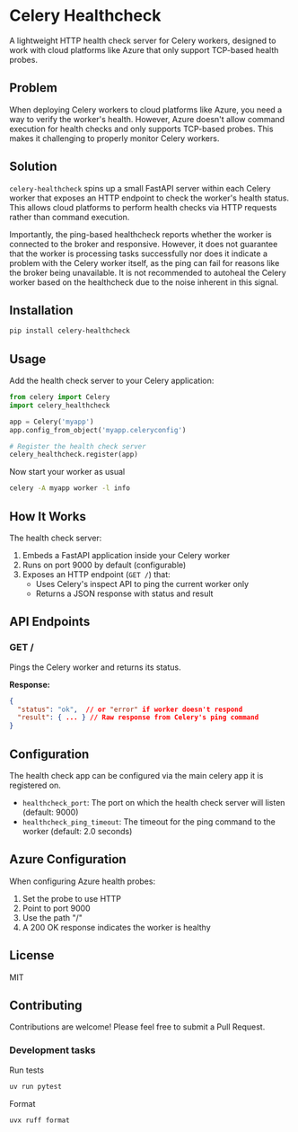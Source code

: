 # Celery Healthcheck

A lightweight HTTP health check server for Celery workers, designed to work with cloud platforms like Azure that only support TCP-based health probes.

## Problem

When deploying Celery workers to cloud platforms like Azure, you need a way to verify the worker's health. However, Azure doesn't allow command execution for health checks and only supports TCP-based probes. This makes it challenging to properly monitor Celery workers.

## Solution

`celery-healthcheck` spins up a small FastAPI server within each Celery worker that exposes an HTTP endpoint to check the worker's health status. This allows cloud platforms to perform health checks via HTTP requests rather than command execution.

Importantly, the ping-based healthcheck reports whether the worker is connected to the broker and responsive. However, it does not guarantee that the worker is processing tasks successfully nor does it indicate a problem with the Celery worker itself, as the ping can fail for reasons like the broker being unavailable. It is not recommended to autoheal the Celery worker based on the healthcheck due to the noise inherent in this signal.

## Installation

```bash
pip install celery-healthcheck
```

## Usage

Add the health check server to your Celery application:

```python
from celery import Celery
import celery_healthcheck

app = Celery('myapp')
app.config_from_object('myapp.celeryconfig')

# Register the health check server
celery_healthcheck.register(app)
```

Now start your worker as usual

```sh
celery -A myapp worker -l info
```

## How It Works

The health check server:

1. Embeds a FastAPI application inside your Celery worker
2. Runs on port 9000 by default (configurable)
3. Exposes an HTTP endpoint (`GET /`) that:
   - Uses Celery's inspect API to ping the current worker only
   - Returns a JSON response with status and result

## API Endpoints

### GET /

Pings the Celery worker and returns its status.

**Response:**

```json
{
  "status": "ok",  // or "error" if worker doesn't respond
  "result": { ... } // Raw response from Celery's ping command
}
```

## Configuration

The health check app can be configured via the main celery app it is registered on.

- `healthcheck_port`: The port on which the health check server will listen (default: 9000)
- `healthcheck_ping_timeout`: The timeout for the ping command to the worker (default: 2.0 seconds)

## Azure Configuration

When configuring Azure health probes:

1. Set the probe to use HTTP
2. Point to port 9000
3. Use the path "/"
4. A 200 OK response indicates the worker is healthy

## License

MIT

## Contributing

Contributions are welcome! Please feel free to submit a Pull Request.

### Development tasks

Run tests

```sh
uv run pytest
```

Format

```sh
uvx ruff format
```
